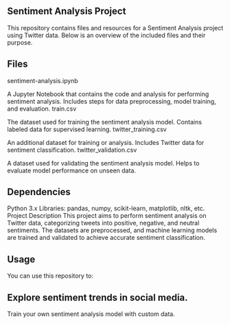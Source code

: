 ## Sentiment Analysis Project
This repository contains files and resources for a Sentiment Analysis project using Twitter data. Below is an overview of the included files and their purpose.

## Files
sentiment-analysis.ipynb

A Jupyter Notebook that contains the code and analysis for performing sentiment analysis.
Includes steps for data preprocessing, model training, and evaluation.
train.csv

The dataset used for training the sentiment analysis model.
Contains labeled data for supervised learning.
twitter_training.csv

An additional dataset for training or analysis.
Includes Twitter data for sentiment classification.
twitter_validation.csv

A dataset used for validating the sentiment analysis model.
Helps to evaluate model performance on unseen data.

## Dependencies
Python 3.x
Libraries: pandas, numpy, scikit-learn, matplotlib, nltk, etc.
Project Description
This project aims to perform sentiment analysis on Twitter data, categorizing tweets into positive, negative, and neutral sentiments. The datasets are preprocessed, and machine learning models are trained and validated to achieve accurate sentiment classification.

## Usage
You can use this repository to:

## Explore sentiment trends in social media.
Train your own sentiment analysis model with custom data.

